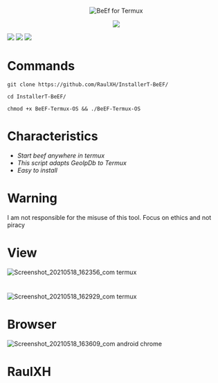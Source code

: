 <p align="center"><img 
title="BeEf for Termux"
src="https://img.shields.io/badge/BeEF-Termux-red?style=for-the-badge&logo=Github"
</p>



<p align="center"> <img src="https://thehackrspace.com/wp-content/uploads/2019/06/beef-350x350.png?raw=true"/></p>

![](https://img.shields.io/github/stars/RaulXH/InstallerT-BeEF?style=flat-square&logo=Github) ![](https://img.shields.io/github/license/RaulXH/InstallerT-BeEF?style=flat-square&logo=Github) ![](https://img.shields.io/badge/Created-RaulXH-orange?style=flat-square&logo=Github)
# Commands
```
git clone https://github.com/RaulXH/InstallerT-BeEF/

cd InstallerT-BeEF/

chmod +x BeEF-Termux-OS && ./BeEF-Termux-OS

```
# Characteristics
* *_Start beef anywhere in termux_*
* *_This script adapts GeoIpDb to Termux_*
* *_Easy to install_*
# Warning
I am not responsible for the misuse of this tool.  Focus on ethics and not piracy
# View
![Screenshot_20210518_162356_com termux](https://user-images.githubusercontent.com/77165035/118725745-f9c15680-b7f5-11eb-87fa-86e4ee84f993.jpg)
#
![Screenshot_20210518_162929_com termux](https://user-images.githubusercontent.com/77165035/118726165-8d932280-b7f6-11eb-81d8-6ad535895e41.jpg)
# Browser
![Screenshot_20210518_163609_com android chrome](https://user-images.githubusercontent.com/77165035/118726642-393c7280-b7f7-11eb-9060-a3979ac6cc8c.jpg)

#
# RaulXH

